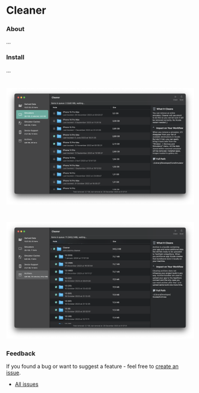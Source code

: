 # Cleaner

### About
...

### Install
...


# ![Cleaner](https://github.com/deszip/Cleaner-Tracker/raw/main/scr-1.png)
# ![Cleaner](https://github.com/deszip/Cleaner-Tracker/raw/main/scr-2.png)


### Feedback
If you found a bug or want to suggest a feature - feel free to [create an issue](https://github.com/deszip/Cleaner-Tracker/issues/new).

* [All issues](https://github.com/deszip/Cleaner-Tracker/issues)